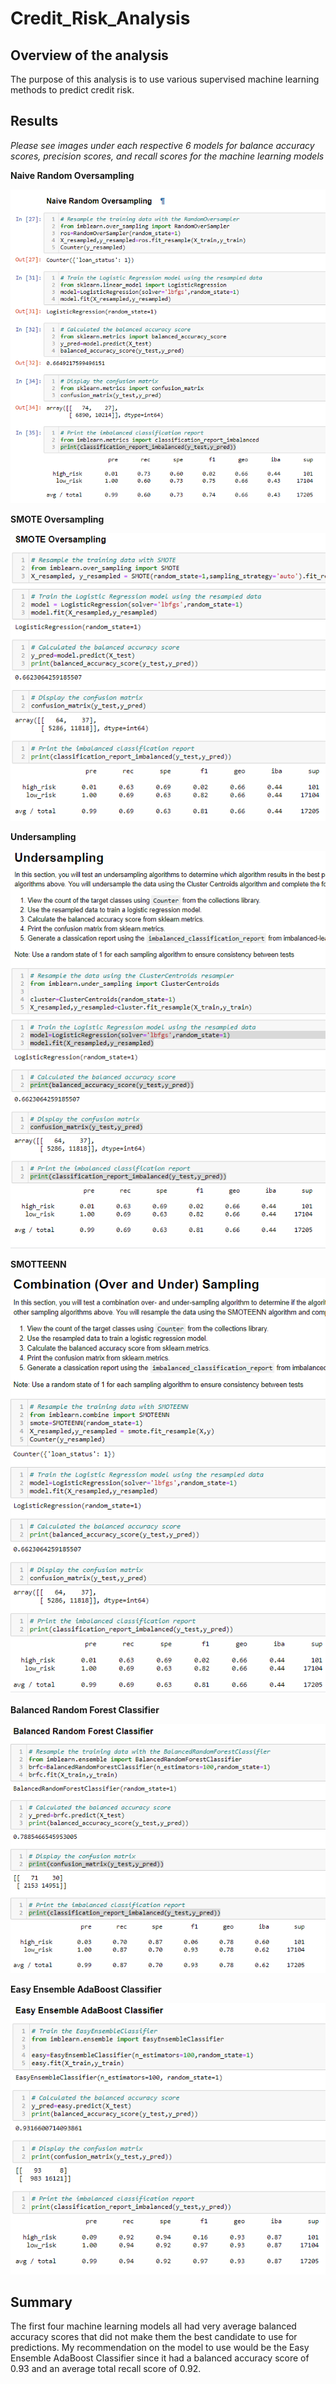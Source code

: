 # Credit_Risk_Analysis

## Overview of the analysis

The purpose of this analysis is to use various supervised machine learning methods to predict credit risk.

## Results

*Please see images under each respective 6 models for balance accuracy scores, precision scores, and recall scores for the machine learning models*

**Naive Random Oversampling**

![](naive.PNG)

**SMOTE Oversampling**

![](smote.PNG)

**Undersampling**

![](undersampling.PNG)

**SMOTTEENN**

![](combo.PNG)

**Balanced Random Forest Classifier**

![](forest.PNG)

**Easy Ensemble AdaBoost Classifier**

![](Easy.PNG)

## Summary
The first four machine learning models all had very average balanced accuracy scores that did not make them the best candidate to use for predictions. My recommendation on the model to use would be the Easy Ensemble AdaBoost Classifier since it had a balanced accuracy score of 0.93 and an average total recall score of 0.92.
